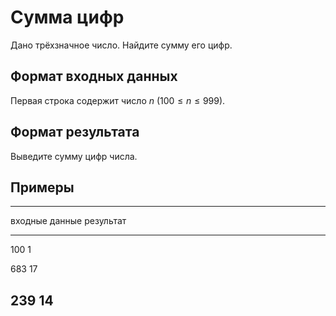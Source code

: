 # Сумма цифр

Дано трёхзначное число. Найдите сумму его цифр.

## Формат входных данных

Первая строка содержит число $n$ ($100 \leqslant n \leqslant 999$).

## Формат результата

Выведите сумму цифр числа.

## Примеры

------------------------------
входные данные  результат
--------------  --------------
100             1

683             17

239             14
------------------------------
